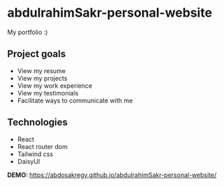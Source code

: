 # abdulrahimSakr-personal-website

My portfolio :)

## Project goals
- View my resume
- View my projects
- View my work experience
- View my testimonials
- Facilitate ways to communicate with me

## Technologies
- React
- React router dom
- Tailwind css
- DaisyUI

<strong>DEMO: </strong>https://abdosakregy.github.io/abdulrahimSakr-personal-website/
